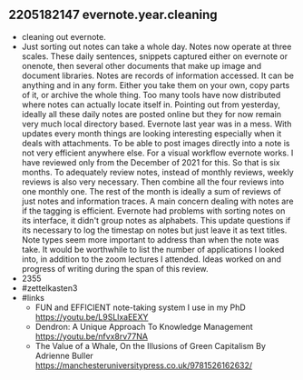 ## 2205182147 evernote.year.cleaning

* cleaning out evernote.
* Just sorting out notes can take a whole day.
Notes now operate at three scales.
These daily sentences, snippets captured either on evernote or onenote, then several other documents that make up image and document libraries.
Notes are records of information accessed.
It can be anything and in any form.
Either you take them on your own, copy parts of it, or archive the whole thing.
Too many tools have now distributed where notes can actually locate itself in.
Pointing out from yesterday, ideally all these daily notes are posted online but they for now remain very much local directory based.
Evernote last year was in a mess.
With updates every month things are looking interesting especially when it deals with attachments.
To be able to post images directly into a note is not very efficient anywhere else.
For a visual workflow evernote works.
I have reviewed only from the December of 2021 for this.
So that is six months.
To adequately review notes, instead of monthly reviews, weekly reviews is also very necessary.
Then combine all the four reviews into one monthly one. 
The rest of the month is ideally a sum of reviews of just notes and information traces.
A main concern dealing with notes are if the tagging is efficient.
Evernote had problems with sorting notes on its interface, it didn't group notes as alphabets. 
This update questions if its necessary to log the timestap on notes but just leave it as text titles. 
Note types seem more important to address than when the note was take.
It would be worthwhile to list the number of applications I looked into, in addition to the zoom lectures I attended.
Ideas worked on and progress of writing during the span of this review.
* 2355
* #zettelkasten3
* #links
  * FUN and EFFICIENT note-taking system I use in my PhD https://youtu.be/L9SLlxaEEXY
  * Dendron: A Unique Approach To Knowledge Management https://youtu.be/nfvx8rv77NA 
  * The Value of a Whale, On the Illusions of Green Capitalism By Adrienne Buller https://manchesteruniversitypress.co.uk/9781526162632/ 